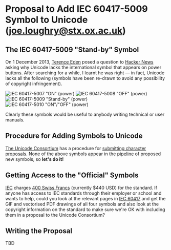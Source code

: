 Proposal to Add IEC 60417-5009 Symbol to Unicode (joe.loughry@stx.ox.ac.uk)
================================================

The IEC 60417-5009 "Stand-by" Symbol
------------------------------------

On 1 December 2013, [Terence Eden](http://shkspr.mobi/blog/) posed a question to
[Hacker News](https://news.ycombinator.com/item?id=6828102) asking why Unicode lacks
the international symbol that appears on power buttons. After searching for a while,
I learnt he was right &mdash; in fact, Unicode lacks all the following
(symbols have been re-drawn to avoid any possibility of copyright infringement).

![IEC 60417-5007 "ON" (power)](https://github.com/jloughry/Unicode/raw/master/IEC_60417-5007.png)
![IEC 60417-5008 "OFF" (power)](https://github.com/jloughry/Unicode/raw/master/IEC_60417-5008.png)
![IEC 60417-5009 "Stand-by" (power)](https://github.com/jloughry/Unicode/raw/master/IEC_60417-5009.png)
![IEC 60417-5010 "ON"/"OFF" (power)](https://github.com/jloughry/Unicode/raw/master/IEC_60417-5010.png)

Clearly these symbols would be useful to anybody writing technical or user manuals.

Procedure for Adding Symbols to Unicode
---------------------------------------

[The Unicode Consortium](http://www.unicode.org/) has a procedure for
[submitting character proposals](http://www.unicode.org/pending/proposals.html). None of
the above symbols appear in the [pipeline](http://www.unicode.org/pending/proposals.html)
of proposed new symbols, so **let's do it!**

Getting Access to the "Official" Symbols
----------------------------------------

[IEC](http://www.iec.ch/) charges
[400 Swiss Francs](http://webstore.iec.ch/webstore/webstore.nsf/artnum/029221)
(currently $440 USD) for the standard. If anyone has access to IEC standards through their
employer or school and wants to help, could you look at the relevant pages in
[IEC 60417](http://webstore.iec.ch/webstore/webstore.nsf/ArtNum_PK/29221?OpenDocument) and
get the GIF and vectorised PDF drawings of all four symbols and also look at the copyright
information on the standard to make sure we're OK with including them in a proposal to the
Unicode Consortium?

Writing the Proposal
--------------------

TBD

